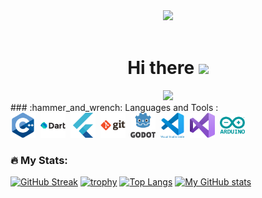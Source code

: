 
<div id="header" align="center">
  <img src="https://github.com/user-attachments/assets/03535eec-958b-4f86-a208-3f83dd1aa666" width="100"/>
</div>
<div align="center">
  <img src="https://komarev.com/ghpvc/?username=grafscorp&style=flat-square&color=blue" alt=""/>
  <h1>
  Hi there
  <img src="https://media.giphy.com/media/hvRJCLFzcasrR4ia7z/giphy.gif" width="30px"/>
  </h1>
  <img src ="https://github.com/user-attachments/assets/387082ea-227e-4675-a6f4-f4a839728621", width="400px"/>
</div>
### :hammer_and_wrench: Languages and Tools :
<div>
   <img src="https://github.com/devicons/devicon/blob/master/icons/cplusplus/cplusplus-original.svg" title="C++" alt="C++" width="40" height="40"/>&nbsp;
  <img src="https://github.com/devicons/devicon/blob/master/icons/dart/dart-original-wordmark.svg" title="Dart" alt="Dart" width="40" height="40"/>&nbsp;
  <img src="https://github.com/devicons/devicon/blob/master/icons/flutter/flutter-original.svg" title="Flutter" alt="Flutter" width="40" height="40"/>&nbsp;
  <img src="https://github.com/devicons/devicon/blob/master/icons/git/git-original-wordmark.svg" title="Git" alt="Git" width="40" height="40"/>&nbsp;
  <img src="https://github.com/devicons/devicon/blob/master/icons/godot/godot-original-wordmark.svg" title="Godot" alt="Godot" width="40" height="40"/>&nbsp;
  <img src="https://github.com/devicons/devicon/blob/master/icons/vscode/vscode-original-wordmark.svg" title="VS Code" alt="Visual Studio Code" width="40" height="40"/>&nbsp;
  <img src="https://github.com/devicons/devicon/blob/master/icons/visualstudio/visualstudio-original.svg" title="VS" alt="Visual Studio" width="40" height="40"/>&nbsp;
  <img src="https://github.com/devicons/devicon/blob/master/icons/arduino/arduino-original-wordmark.svg" title="Arduino" alt="Arduino" width="40" height="40"/>&nbsp; 
</div>

### :fire: My Stats:
[![GitHub Streak](https://github-readme-streak-stats.herokuapp.com/?user=grafscorp)](https://git.io/streak-stats)
[![trophy](https://github-profile-trophy.vercel.app/?username=grafscorp)](https://github.com/grafscorp/github-profile-trophy)
[![Top Langs](https://github-readme-stats.vercel.app/api/top-langs/?username=grafscorp&layout=compact)](https://github.com/grafscorp/github-readme-stats)
[![My GitHub stats](https://github-readme-stats.vercel.app/api?username=grafscorp)](https://github.com/grafscorp/github-readme-stats)
